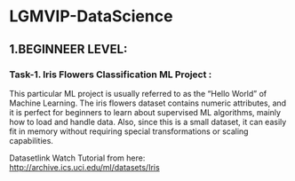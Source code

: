 # LGMVIP-DataScience
## 1.BEGINNEER LEVEL:
  ### Task-1. Iris Flowers Classification ML Project :

This particular ML project is usually referred to as the “Hello World” of Machine Learning. The iris flowers dataset contains numeric attributes, and it is perfect for beginners to learn about supervised ML algorithms, mainly how to load and handle data. Also, since this is a small dataset, it can easily fit in memory without requiring special transformations or scaling capabilities.

Datasetlink Watch Tutorial from here:<br>
http://archive.ics.uci.edu/ml/datasets/Iris 
